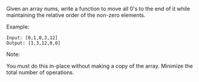 Given an array nums, write a function to move all 0's to the end of it while maintaining the relative order of the non-zero elements.

Example:

```
Input: [0,1,0,3,12]
Output: [1,3,12,0,0]
```

Note:

You must do this in-place without making a copy of the array.
Minimize the total number of operations.